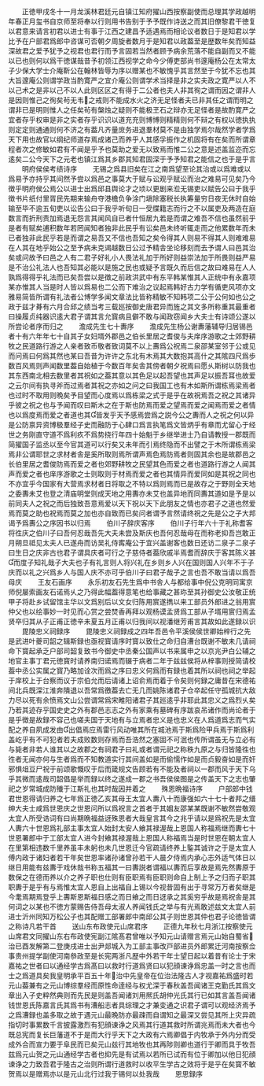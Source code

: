 <!-- { "loadSidebar": true } -->
　　正徳甲戌冬十一月龙溪林君廷元自镇江知府擢山西按察副使而总理其学政越明年春正月玺书自京师至将奉以行则用书告别于予予既作诗送之而其旧僚黎君干徳复以君意来请言初君以进士有事于江西之建昌予适遇焉而相论议者数日于是知君以学比予在户部君爲郎中咨谋可否朝夕周旋者数月于是知君以政葢至是歴数年矣而知益深故君之爱予犹予之视君也君行而予言固若当然者顾予病余荒落不能自副而又不能以已也则何以爲干徳谋哉昔予初领江西视学之命今少傅吏部尚书邃庵杨公在太常太子少保大学士介庵靳公在翰林皆辱为序以赠某也不敏愧乎其言然至于今犹不忘也其大旨邃庵公则谓学政当酌寛严之宜介庵公则谓学术当择是非之实夫政之寛严以人不以己术之是非以己不以人此则区区之有得于二公者也夫人非其徇之谓而因之谓非人是因则惟己之徇矣茍无韦之戒则不能成水火之济无足怪者夫已非其任之谓而明之谓非已是明则惟人之任矣茍有槃烛之疑则不能极玊石之辩亦无足怪者是故酌寛严之宜者存乎权审是非之实者存乎识识以道充充则博博则精精则何不辩之有权以徳执执则定定则通通则何不济之有葢凡齐量庻务进退羣材莫不是由独学焉尔哉然学者学爲天下用也故官以纲纪师道存焉成诸己而养乎人其感孚振作之机固将有在矣而所谓章程者次之修敏如君有不闻是乎予也莫助之爱无以致焉而惟二公之意是述盖监迩而忘逺矣二公今天下之元老也镇江爲其乡郡其知君固深于予予知君之能信之也于是乎言
　　明府侯侯考绩诗序
　　无锡之爲县旧矣在江之南爲望至论其治或以爲难或以爲易予亦持乎其间然予尝以爲邑之事莫大于赋与讼观乎赋讼而治之难易可见矣乃今徴乎明府侯公焉公以进士出爲邱县舆论才之顷以更剧来涖无锡吏以赋告公曰于我乎徴书片纸付里胥民先期来输舟夺港檐负争涂门塡除塞税长执筹量穷日夜无休时自始输至毕不逾五旬吏以讼告公曰于我乎听旬日一受牒籍志而行之不以属吏及两造在庭数言而折刑责加焉退无怨言其闻风自已者什恒居九若是而谓之难吾不信也虽然前乎是者有赋矣逋积数年若罔闻知者独非此民乎有讼矣邑未终听辄走而之他累数年而未已者独非此民乎若是而谓之易吾又不信也吾知之矣令得其人则易不得其人则难难易在人其在地乎始公之至予病未克谒越数日公过予精舎坐论移刻而去予谓人曰邑其治矣或问故予曰邑之人有二君子好礼小人畏法礼加于所好则益崇法加于所畏则益严易是不治公礼法人也吾知其必能以是施之民也或疑予言既久而后信之故曰难易在人人孰爲得得乎礼法而已矣吾尝以是徴之前政洪武中有东平韩某惟其人正统中有永嘉项某亦惟其人当是时人皆以爲易也二公而下难治之议起焉韩好古力学有循吏风项亦文雅易简皆所谓有礼法者公博学多闻文章法比皆称精敏不知韩项二公于公何如也公之政于兹才朞有六月合邱之绩当考三载廵按御史唐君异而旌之其文多所称重其最重者曰操履贞纯器识逺大君子谓其言允寳病且僻不敢与闻政窃闻乡大夫士有诗颂公遂以所尝论者序而归之
　　澹成先生七十夀序
　　澹成先生杨公谢夀藩辅导归居锡邑者十有六年年七十自其子女妇壻外郡邑之伯长里居之耆俊与夫庠序游歌之士郊野耕牧之民道路行游之人亲者致币敬者致词莫不以上夀爲公祝焉二泉邵某室邻于公或见而问焉曰何爲其然也某曰吾昔为许许之东北有木焉其大数抱其高什之其隂四尺爲歩数百风焉则声闻数里葢自始植于今数百年矣舎其傍者朝夕祝焉曰愿乆斯树以防我也其东西南北相去数里者其祝如之葢其意以其色足以起吾望也其声足以振吾耳也故爱之云尔间有执寻斧而过焉者其祝之亦如之问之曰我国工也有木如斯所谓栋焉梁焉者也过时不取用则晩矣予目望而心度焉以爲栋梁之式于是乎在故祝焉吾之祝之其诸异乎彼之祝之也与予闻而叹曰斯木之在于斯也防焉而爱之望焉而爱之闻焉而爱之者情也以爲度焉而爱之者道也其皆发乎天予感焉尝爲之説今公之夀而人之祝之何以异是公防禀异资博极羣经子史而融防于心肆口爲言执笔爲文皆炳乎有章而尤留心于经世之务刚直守道不爲利疚不爲势挠行年四十始魁于乡继举进士乃自请教授一郡既而简擢国子监丞以至今官其道可以行矣又未年而引焉终隐而不出譬之于木所谓栋焉梁焉非公谓耶世之求材者舎是奚所取则焉所谓声焉色焉防焉者则固其余也是故郡邑之长伯里居之耆俊防焉而爱之者也郊野耕牧之民望其色而爱之者也道路行游之人闻其声而爱之者也庠序游歌之士则取则于材焉而爱之者也其情异而爱同如是其祝之同也不亦宜乎今国家有大营焉求材者日将取之不特以爲则焉而已是故存之于野则全天地之委夀未艾也登之清庙明堂则成天地之用夀亦未艾也盖异地而同夀其道如是予是以前同夫人之祝之而后独致吾意焉爱以天下祝以天下此朋友之情也亦君子之道也然爱焉而莫之助也祝焉而莫之加也亦自致而已矣问者谓予言然请终祝之先是公之子大邦谒予爲夀公之序因书以归焉
　　伯川子辞庆客序
　　伯川子行年六十于礼称耆客将徃庆之伯川子曰吾何忍哉吾先大夫未尝及斯庆也吾何忍哉母在而称老抑吾岂敢正月朔旦祗见太夫人已遂舟而访吴礼侍寗庵公于宜兴盖谢客也数日还访二泉子二泉子曰生日之庆非古也君子谓具庆者可行之子慈侍者葢欣戚半焉耆而辞庆于客其陈义甚而度子知礼哉子大夫也子有礼言则人将兴礼在乡则乡人兴在国则国人兴年不于子庆而以礼之兴爲乡人与国人庆不亦可乎伯川子曰君子哉子之言也吾不敢当请以爲吾母庆
　　王友石画序
　　永乐初友石先生爲中书舎人与都给事中倪公克明同寓京师倪屡索画友石诺焉乆之乃得此幅葢得意笔也给事藏之甚珎至其孙御史公汝敬正统甲子将赴乡试留馆主华以文爲别后以文女归陈用賔遂擕以来工部员外郎进之翁用賔仲父也以绘事妙一时见而心赏之尝焚香再拜以观杨谟孟贤爲工部从子壻用賔归焉孟贤卒归其从子正甫正徳辛未夏五月正甫以归我间以视潘继芳甫言其故如此遂録以识
　　毘陵忠义祠録序
　　毘陵忠义祠録成之四年吾邑令平溪侯侯世卿始梓行之先是武进叶夔司韶之辑斯録也亟视寳请序时寳以致仕之命归自漕台既谢不敏未几请祠命下寳起承乏户部司韶复致书今御史中丞秦公国声以书来属申之以京兆尹白公辅之地官主事丁君元徳寳时请养南归诺焉而辍于病者二年于兹兹侯将从梓事则授简请校葢中丞公实属之寳乃略加诠次而爲之序曰忠义何爲而有録也着其所以祠也祠之举起于庠校上于台察而议于宗伯允而后请诸上诏俞焉而着于令矣则何録之庸昔在宋德祐间北兵既深江淮奔隤退以吾常爲徼葢去亡无几而姚陈诸君子仓卒起任守孤城抗大敌力尽以死有余愤焉文山公尝谓常爲宋睢阳诸君子其廵逺乎非耶此其忠义之爲烈乆矣乃若其迹存乎国史史之外有郡邑志志之外有家乘有墓碑有序跋哀吊诸作而尚论者于是乎徴是故録不容己也嗟夫国于天地有与立焉者忠义是也忠义在人爲道爲志而气实配之养自夙成发由出倡焉应焉雷行风动唯其所在城池焉于斯爲险甲兵焉于斯爲利盖屹乎有不可犯者若夫成败数则存焉而吾浩然之塞固不可泯也传所谓虽无与立必有与毙者非若人谁其以之故郡之有祠君子曰礼或者谓元祀之称秩九原之与归皆隆徃也徃者无闻亦何与生者爲而不知教道实行其间盖如是而偷懦作如是而贞毅奋如是而奸邪惧俎豆尸祝于前颂歌慨叹于后而箴规文告顾若有不能及者祠以一郡而风于天下乌乎其微而逺哉司韶倡是举而録以终之遂成一郡之书吾侯侯图是之传盖天下之志也肇祀之岁常城成防殱于江斯礼也其时哉因并着之
　　殊恩晩福诗序
　　户部郎中钱君世恩得请归养之七年爲正徳乙亥其母王太宜人夀八十而康强如六十七十者邦之缙绅大夫士咸爲世恩庆之世恩问所以爲祝言之首者于其姻友邵某某既谢不敏然尝敬观太宜人所受诰词有曰尚期晩福益迓殊恩者大哉皇言其今之兆乎请以是爲祝先是太宜人夀六十世恩爲礼部主事太宜人始封太安人飨其禄渥哉上恩国人称福焉继而夀七十世恩署郎中于工部太宜人进今封飨其禄渥哉上恩国人称福焉当是时世恩在朝太宜人在里第相违数千里养虽丰未躬也未几世恩迁今官疏请终养上鍳其诚许之于是太宜人傅内政于诸妇者若干年矣世恩率诸孙诸曾孙若干人晨夕侍焉内承心志外适气体日以继日用能有兹夀于戏休哉书称五福其一曰夀説者谓福以夀而后享故是焉先然夀原于数保之在德而养以介之养子职也仕则有臣职焉有臣职则命自上制上予之归而子职其职夀于是乎有与焉惟太宜人恩自上出福自上锡以今视昔固有出于寻常万万者矣继是今耄焉期焉登乎上夀斯恩斯福日感之而日飨之而日迓承之其奚穷乎故是焉祝舎是其何词之以某也不徳方蒙赐告侍吾母太淑人养闻钱氏之举与有光焉敢述兹文太宜人前进士沂州同知万松公子也其配赠工部署郎中南邱公其子则世恩其仲也君子论徳皆谓之称诗凡若干首
　　送山东布政使元山席君序
　　正德九年秋七月浙江按察使元山席君文同擢山东右布政使宪副江隂髙君曾唯以予知元山请赠言焉元山始自蜀省治已酉发解第二登庚戌进士出尹郯城入为工部主事改戸部进员外郎累迁河南按察佥事贵州提学副使河南叅政至是长宪两浙凡歴中外若干年士望日起以着昔有论士于宋嘉祐之世者曰以通经学古爲髙曰以救时行道爲贤曰以犯顔谏诤爲忠盖一时之言也而士之爲道具矣我皇明承平百五十年治中先皇帝在位治法隆古人才视嘉祐爲盛时若元山葢兼有之元山博综羣经而原性命逹经与权尤深于春秋盖吾闻诸王克勤氏其爲文章出入子史粹然典则而先民是则盖吾闻诸刘用熈氏胡仲光氏其行已如其言盖吾闻诸钱世恩氏陈嘉言氏其爲书有漕船志者具综理之才兼变通之识君子谓可以观经济焉予之爲漕録也盖多取之故于遇元山最晩防亦最疎而自谓知之最深又尝见其所上灾异疏指切时事累数千言披露激烈有犯顔谏诤之风焉其行道其救时所谓兆焉而未大者也今既总宪而复长巨藩道不于是而大行乎天下之大政有六焉卿倡于内牧承于外内分而受成外合而宣力要于阜民而已矣元山兹行其地牧也其再陟则卿也道行于卿而具于牧吾兹爲元山贺之元山通经学古者也抑先是有试焉以若所已试而有位于卿加以他日犯顔谏诤之力致吾君于隆古之治则所谓行道救时以收平生学古之效将于是乎在矣寳不敏贺焉以是赠焉亦以是元山北行过我于锡何以处我哉
　　恩思録序
